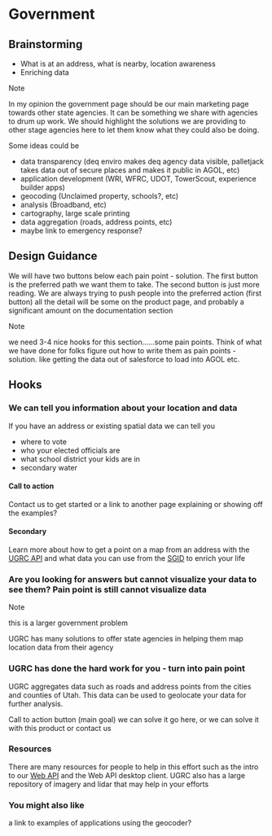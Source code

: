 # Government

## Brainstorming

- What is at an address, what is nearby, location awareness
- Enriching data

> [!NOTE]
> In my opinion the government page should be our main marketing page towards other state agencies. It can be something we share with agencies to drum up work. We should highlight the solutions we are providing to other stage agencies here to let them know what they could also be doing.
>
> Some ideas could be
>
> - data transparency (deq enviro makes deq agency data visible, palletjack takes data out of secure places and makes it public in AGOL, etc)
> - application development (WRI, WFRC, UDOT, TowerScout, experience builder apps)
> - geocoding (Unclaimed property, schools?, etc)
> - analysis (Broadband, etc)
> - cartography, large scale printing
> - data aggregation (roads, address points, etc)
> - maybe link to emergency response?

## Design Guidance

We will have two buttons below each pain point - solution. The first button is the preferred path we want them to take. The second button is just more reading. We are always trying to push people into the preferred action (first button) all the detail will be some on the product page, and probably a significant amount on the documentation section

> [!NOTE]
> we need 3-4 nice hooks for this section......some pain points. Think of what we have done for folks figure out how to write them as pain points - solution. like getting the data out of salesforce to load into AGOL etc.

## Hooks

### We can tell you information about your location and data

If you have an address or existing spatial data we can tell you

- where to vote
- who your elected officials are
- what school district your kids are in
- secondary water

#### Call to action

Contact us to get started or a link to another page explaining or showing off the examples?

#### Secondary

Learn more about how to get a point on a map from an address with the [UGRC API](/pillars/products/level-1/api.md) and what data you can use from the [SGID](/pillars/products/level-1/sgid.md) to enrich your life

### Are you looking for answers but cannot visualize your data to see them? Pain point is still cannot visualize data

> [!NOTE]
> this is a larger government problem

UGRC has many solutions to offer state agencies in helping them map location data from their agency

### UGRC has done the hard work for you - turn into pain point

 UGRC aggregates data such as roads and address points from the cities and counties of Utah. This data can be used to geolocate your data for further analysis.

 Call to action button (main goal)  we can solve it go here, or we can solve it with this product or contact us

### Resources

There are many resources for people to help in this effort such as the intro to our [Web API](/api.md) and the Web API desktop client. UGRC also has a large repository of imagery and lidar that may help in your efforts


### You might also like

a link to examples of applications using the geocoder?
